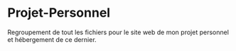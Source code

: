 # Projet-Personnel
Regroupement de tout les fichiers pour le site web de mon projet personnel et hébergement de ce dernier.
